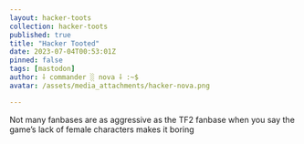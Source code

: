```yaml
---
layout: hacker-toots
collection: hacker-toots
published: true
title: "Hacker Tooted"
date: 2023-07-04T00:53:01Z
pinned: false
tags: [mastodon]
author: ⸸ commander ░ nova ⸸ :~$
avatar: /assets/media_attachments/hacker-nova.png

---
```


<p>Not many fanbases are as aggressive as the TF2 fanbase when you say the game’s lack of female characters makes it boring</p>


